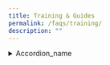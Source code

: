 ```yaml
---
title: Training & Guides
permalink: /faqs/training/
description: ""
---
```

<details>
        <summary>Accordion_name</summary>
        <p>Accordion_content</p>
        </details>